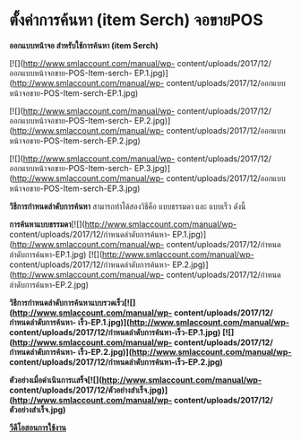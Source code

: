 # ตั้งค่าการค้นหา (item Serch) จอขายPOS

**ออกแบบหน้าจอ สำหรับใช้การค้นหา (item Serch)**

[![](http://www.smlaccount.com/manual/wp-
content/uploads/2017/12/ออกแบบหน้าจอขาย-POS-Item-serch-
EP.1.jpg)](http://www.smlaccount.com/manual/wp-
content/uploads/2017/12/ออกแบบหน้าจอขาย-POS-Item-serch-EP.1.jpg)

[![](http://www.smlaccount.com/manual/wp-
content/uploads/2017/12/ออกแบบหน้าจอขาย-POS-Item-serch-
EP.2.jpg)](http://www.smlaccount.com/manual/wp-
content/uploads/2017/12/ออกแบบหน้าจอขาย-POS-Item-serch-EP.2.jpg)

[![](http://www.smlaccount.com/manual/wp-
content/uploads/2017/12/ออกแบบหน้าจอขาย-POS-Item-serch-
EP.3.jpg)](http://www.smlaccount.com/manual/wp-
content/uploads/2017/12/ออกแบบหน้าจอขาย-POS-Item-serch-EP.3.jpg)



**วิธีการกำหนดลำดับการค้นหา** สามารถทำได้สองวิธีคือ แบบธรรมดา และ แบบเร็ว
ดังนี้

**การค้นหาแบบธรรมดา**[![](http://www.smlaccount.com/manual/wp-
content/uploads/2017/12/กำหนดลำดับการค้นหา-
EP.1.jpg)](http://www.smlaccount.com/manual/wp-
content/uploads/2017/12/กำหนดลำดับการค้นหา-EP.1.jpg)
[![](http://www.smlaccount.com/manual/wp-
content/uploads/2017/12/กำหนดลำดับการค้นหา-
EP.2.jpg)](http://www.smlaccount.com/manual/wp-
content/uploads/2017/12/กำหนดลำดับการค้นหา-EP.2.jpg)



**วิธีการกำหนดลำดับการค้นหาแบบรวดเร็ว[![](http://www.smlaccount.com/manual/wp-
content/uploads/2017/12/กำหนดลำดับการค้นหา-
เร็ว-EP.1.jpg)](http://www.smlaccount.com/manual/wp-
content/uploads/2017/12/กำหนดลำดับการค้นหา-เร็ว-EP.1.jpg)
[![](http://www.smlaccount.com/manual/wp-
content/uploads/2017/12/กำหนดลำดับการค้นหา-
เร็ว-EP.2.jpg)](http://www.smlaccount.com/manual/wp-
content/uploads/2017/12/กำหนดลำดับการค้นหา-เร็ว-EP.2.jpg)**



**ตัวอย่างเมื่อดำเนินการเเสร็จ[![](http://www.smlaccount.com/manual/wp-
content/uploads/2017/12/ตัวอย่างสำเร็จ.jpg)](http://www.smlaccount.com/manual/wp-
content/uploads/2017/12/ตัวอย่างสำเร็จ.jpg)**



[**วีดีโอสอนการใช้งาน**](https://youtu.be/4NIbxi7eg0U)

